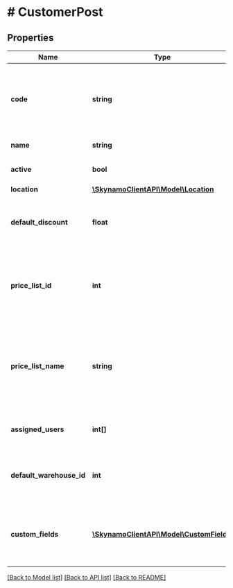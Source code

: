# # CustomerPost

## Properties

Name | Type | Description | Notes
------------ | ------------- | ------------- | -------------
**code** | **string** | The unique code associated with this customer (automatically generated if not supplied) | [optional]
**name** | **string** | The name of the customer |
**active** | **bool** | Whether or not the customer is active | [optional] [default to true]
**location** | [**\SkynamoClientAPI\Model\Location**](Location.md) |  | [optional]
**default_discount** | **float** | The default discount applied for this customer when creating orders | [optional] [default to 0.0]
**price_list_id** | **int** | The unique identifier of the price list associated with this customer (Alternative to priceListName) | [optional]
**price_list_name** | **string** | The name of the price list associated with this customer (Alternative to priceListID - ignored if priceListID is specified) | [optional]
**assigned_users** | **int[]** | List of user ids that are assigned to this customer | [optional]
**default_warehouse_id** | **int** | The unique identifier of the warehouse associated with this customer | [optional]
**custom_fields** | [**\SkynamoClientAPI\Model\CustomField[]**](CustomField.md) | Certain custom fields may be required depending on the custom fields that have been set up | [optional]

[[Back to Model list]](../../README.md#models) [[Back to API list]](../../README.md#endpoints) [[Back to README]](../../README.md)
